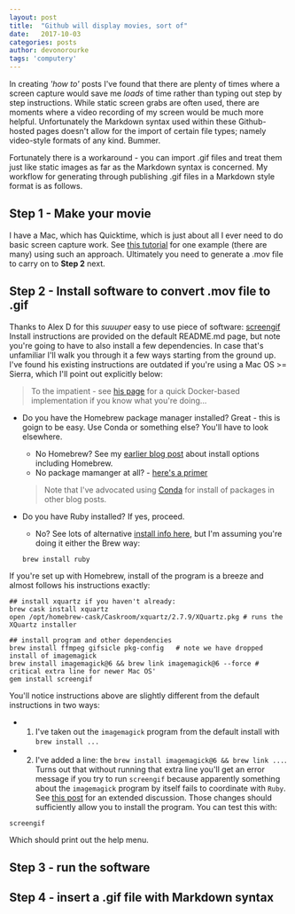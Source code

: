 ```yaml
---
layout: post
title:  "Github will display movies, sort of"
date:   2017-10-03
categories: posts
author: devonorourke
tags: 'computery'
---
```


In creating *'how to'* posts I've found that there are plenty of times where a screen capture would save me *loads* of time rather than typing out step by step instructions. While static screen grabs are often used, there are moments where a video recording of my screen would be much more helpful. Unfortunately the Markdown syntax used within these Github-hosted pages doesn't allow for the import of certain file types; namely video-style formats of any kind. Bummer.  

Fortunately there is a workaround - you can import .gif files and treat them just like static images as far as the Markdown syntax is concerned. My workflow for generating through publishing .gif files in a Markdown style format is as follows.  

## Step 1 - Make your movie
I have a Mac, which has Quicktime, which is just about all I ever need to do basic screen capture work. See [this tutorial](http://etc.usf.edu/techease/4all/getting-started/creating-screen-recordings-with-quicktime-player/) for one example (there are many) using such an approach. Ultimately you need to generate a .mov file to carry on to **Step 2** next.  

## Step 2 - Install software to convert .mov file to .gif
Thanks to Alex D for this *suuuper* easy to use piece of software: [screengif](https://github.com/dergachev/screengif) Install instructions are provided on the default README.md page, but note you're going to have to also install a few dependencies. In case that's unfamiliar I'll walk you through it a few ways starting from the ground up. I've found his existing instructions are outdated if you're using a Mac OS >= Sierra, which I'll point out explicitly below:

> To the impatient - see [his page](https://github.com/dergachev/screengif) for a quick Docker-based implementation if you know what you're doing...  

- Do you have the Homebrew package manager installed? Great - this is goign to be easy. Use Conda or something else? You'll have to look elsewhere.  
  - No Homebrew? See my [earlier blog post](https://devonorourke.github.io/2017-10-05-freshStart/) about install options including Homebrew.
  - No package mamanger at all? - [here's a primer](https://www.slant.co/topics/511/~best-mac-package-managers)  

  > Note that I've advocated using [Conda](https://conda.io/docs/index.html) for install of packages in other blog posts.

- Do you have Ruby installed? If yes, proceed.
  - No? See lots of alternative [install info here](http://railsapps.github.io/installrubyonrails-mac.html), but I'm assuming you're doing it either the Brew way:  
  ```
  brew install ruby
  ```

If you're set up with Homebrew, install of the program is a breeze and almost follows his instructions exactly:
```
## install xquartz if you haven't already:
brew cask install xquartz
open /opt/homebrew-cask/Caskroom/xquartz/2.7.9/XQuartz.pkg # runs the XQuartz installer

## install program and other dependencies
brew install ffmpeg gifsicle pkg-config   # note we have dropped install of imagemagick
brew install imagemagick@6 && brew link imagemagick@6 --force # critical extra line for newer Mac OS'
gem install screengif
```

You'll notice instructions above are slightly different from the default instructions in two ways:
- 1) I've taken out the `imagemagick` program from the default install with `brew install ...`  
- 2) I've added a line: the `brew install imagemagick@6 && brew link ...`. Turns out that without running that extra line you'll get an error message if you try to run `screengif` because apparently something about the `imagemagick` program by itself fails to coordinate with `Ruby`. See [this post](https://stackoverflow.com/questions/39494672/rmagick-installation-cant-find-magickwand-h) for an extended discussion. Those changes should sufficiently allow you to install the program. You can test this with:  
```
screengif
```
Which should print out the help menu.  

## Step 3 - run the software


## Step 4 - insert a .gif file with Markdown syntax
